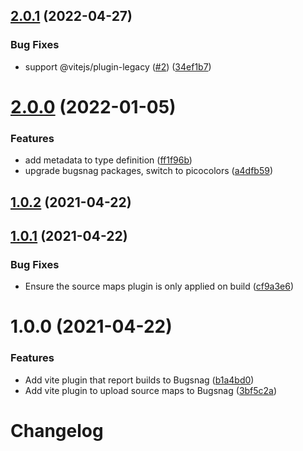 ## [2.0.1](https://github.com/ElMassimo/vite-plugin-bugsnag/compare/v2.0.0...v2.0.1) (2022-04-27)


### Bug Fixes

* support @vitejs/plugin-legacy ([#2](https://github.com/ElMassimo/vite-plugin-bugsnag/issues/2)) ([34ef1b7](https://github.com/ElMassimo/vite-plugin-bugsnag/commit/34ef1b7115abe19bf2fd6006fe4a3b6d40dbf50e))



# [2.0.0](https://github.com/ElMassimo/vite-plugin-bugsnag/compare/v1.0.2...v2.0.0) (2022-01-05)


### Features

* add metadata to type definition ([ff1f96b](https://github.com/ElMassimo/vite-plugin-bugsnag/commit/ff1f96bdbe2da70e345e06aeb994bbfe6062dd5b))
* upgrade bugsnag packages, switch to picocolors ([a4dfb59](https://github.com/ElMassimo/vite-plugin-bugsnag/commit/a4dfb5915a8301a42452b26e3bcdf2336be7e103))



## [1.0.2](https://github.com/ElMassimo/vite-plugin-bugsnag/compare/v1.0.1...v1.0.2) (2021-04-22)



## [1.0.1](https://github.com/ElMassimo/vite-plugin-bugsnag/compare/v1.0.0...v1.0.1) (2021-04-22)


### Bug Fixes

* Ensure the source maps plugin is only applied on build ([cf9a3e6](https://github.com/ElMassimo/vite-plugin-bugsnag/commit/cf9a3e639e10aca3f9b75f1a393e756dad046eaa))



# 1.0.0 (2021-04-22)


### Features

* Add vite plugin that report builds to Bugsnag ([b1a4bd0](https://github.com/ElMassimo/vite-plugin-bugsnag/commit/b1a4bd0986891690a7e0bd682b63606af2727633))
* Add vite plugin to upload source maps to Bugsnag ([3bf5c2a](https://github.com/ElMassimo/vite-plugin-bugsnag/commit/3bf5c2ad27cf8c302ab1c218fb1411f223e8428c))



# Changelog
